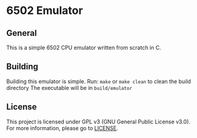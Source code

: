 # 6502 Emulator
## General
This is a simple 6502 CPU emulator written from scratch in C.

## Building
Building this emulator is simple.
Run: ```make``` or ```make clean``` to clean the build directory
The executable will be in ```build/emulator```

## License
This project is licensed under GPL v3 (GNU General Public License v3.0). For more information, please go to [LICENSE](LICENSE).

